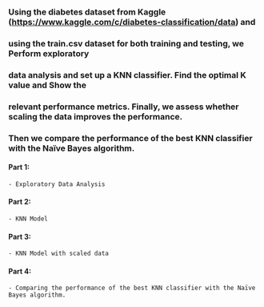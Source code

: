 ### Using the diabetes dataset from Kaggle (https://www.kaggle.com/c/diabetes-classification/data) and 
### using the train.csv dataset for both training and testing, we Perform exploratory
### data analysis and set up a KNN classifier. Find the optimal K value and Show the
### relevant performance metrics. Finally, we assess whether scaling the data improves the performance.
### Then we compare the performance of the best KNN classifier with the Naïve Bayes algorithm.

#### Part 1:
    - Exploratory Data Analysis

#### Part 2:
    - KNN Model

#### Part 3:
    - KNN Model with scaled data

#### Part 4:
    - Comparing the performance of the best KNN classifier with the Naïve Bayes algorithm.
